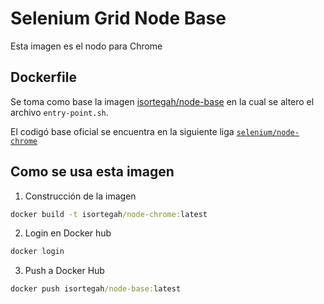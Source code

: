# Selenium Grid Node Base

Esta imagen es el nodo para Chrome

## Dockerfile

Se toma como base la imagen [isortegah/node-base](https://hub.docker.com/r/isortegah/node-base/) en la cual se altero 
el archivo `entry-point.sh`.

El codigó base oficial se encuentra en la siguiente liga [`selenium/node-chrome`](https://github.com/SeleniumHQ/docker-selenium/tree/master/NodeChrome)

## Como se usa esta imagen

1. Construcción de la imagen
```cmd
docker build -t isortegah/node-chrome:latest
```
2. Login en Docker hub
```cmd
docker login
```
3. Push a Docker Hub
```cmd
docker push isortegah/node-base:latest
```